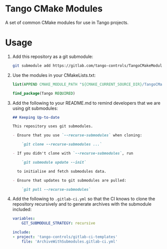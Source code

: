 # Tango CMake Modules

A set of common CMake modules for use in Tango projects.

# Usage

1. Add this repository as a git submodule:

    ```bash
    git submodule add https://gitlab.com/tango-controls/TangoCMakeModules
    ```

2. Use the modules in your CMakeLists.txt:

    ```cmake
    list(APPEND CMAKE_MODULE_PATH "${CMAKE_CURRENT_SOURCE_DIR}/TangoCMakeModules")

    find_package(Tango REQUIRED)
    ```

3. Add the following to your README.md to remind developers that we are using
   git submodules:

    ```markdown
    ## Keeping Up-to-date

    This repository uses git submodules.

    - Ensure that you use `--recurse-submodules` when cloning:

        `git clone --recurse-submodules ...`

    - If you didn't clone with `--recurse-submodules`, run

        `git submodule update --init`

      to initialise and fetch submodules data.

    - Ensure that updates to git submodules are pulled:

        `git pull --recurse-submodules`
    ```

4. Add the following to `.gitlab-ci.yml` so that the CI knows to clone the
   repository recursively and to generate archives with the submodule included:


    ```yaml
    variables:
        GIT_SUBMODULE_STRATEGY: recursive

    include:
    - project: 'tango-controls/gitlab-ci-templates'
        file: 'ArchiveWithSubmodules.gitlab-ci.yml'
    ```
